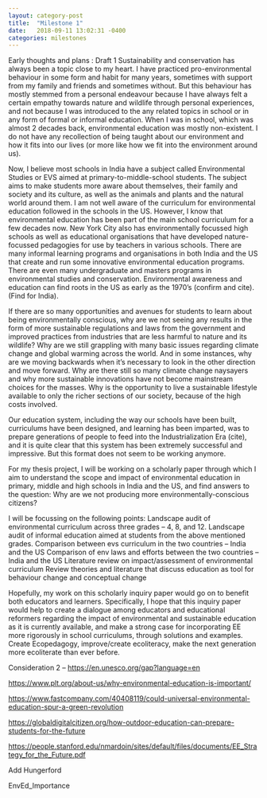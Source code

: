 ```yaml
---
layout: category-post
title:  "Milestone 1"
date:   2018-09-11 13:02:31 -0400
categories: milestones
---
```

Early thoughts and plans : Draft 1
Sustainability and conservation has always been a topic close to my heart. I have practiced pro-environmental behaviour in some form and habit for many years, sometimes with support from my family and friends and sometimes without. But this behaviour has mostly stemmed from a personal endeavour because I have always felt a certain empathy towards nature and wildlife through personal experiences, and not because I was introduced to the any related topics in school or in any form of formal or informal education. When I was in school, which was almost 2 decades back, environmental education was mostly non-existent. I do not have any recollection of being taught about our environment and how it fits into our lives (or more like how we fit into the environment around us).

Now, I believe most schools in India have a subject called Environmental Studies or EVS aimed at primary-to-middle-school students. The subject aims to make students more aware about themselves, their family and society and its culture, as well as the animals and plants and the natural world around them. I am not well aware of the curriculum for environmental education followed in the schools in the US. However, I know that environmental education has been part of the main school curriculum for a few decades now. New York City also has environmentally focussed high schools as well as educational organisations that have developed nature-focussed pedagogies for use by teachers in various schools. There are many informal learning programs and organisations in both India and the US that create and run some innovative environmental education programs. There are even many undergraduate and masters programs in environmental studies and conservation. Environmental awareness and education can find roots in the US as early as the 1970’s (confirm and cite). (Find for India).

If there are so many opportunities and avenues for students to learn about being environmentally conscious, why are we not seeing any results in the form of more sustainable regulations and laws from the government and improved practices from industries that are less harmful to nature and its wildlife? Why are we still grappling with many basic issues regarding climate change and global warming across the world. And in some instances, why are we moving backwards when it’s necessary to look in the other direction and move forward. Why are there still so many climate change naysayers and why more sustainable innovations have not become mainstream choices for the masses. Why is the opportunity to live a  sustainable lifestyle available to only the richer sections of our society, because of the high costs involved.

Our education system, including the way our schools have been built, curriculums have been designed, and learning has been imparted, was to prepare generations of people to feed into the Industrialization Era (cite), and it is quite clear that this system has been extremely successful and impressive. But this format does not seem to be working anymore.

For my thesis project, I will be working on a scholarly paper through which I aim to understand the scope and impact of environmental education in primary, middle and high schools in India and the US, and find answers to the question: Why are we not producing more environmentally-conscious citizens?

I will be focussing on the following points:
Landscape audit of environmental curriculum across three grades – 4, 8, and 12.
Landscape audit of informal education aimed at students from the above mentioned grades.
Comparison between evs curriculum in the two countries – India and the US
Comparison of env laws and efforts between the two countries – India and the US
Literature review on impact/assessment of environmental curriculum
Review theories and literature that discuss education as tool for behaviour change and conceptual change

Hopefully, my work on this scholarly inquiry paper would go on to benefit both educators and learners. Specifically, I hope that this inquiry paper would help to create a dialogue among educators and educational reformers regarding the impact of environmental and sustainable education as it is currently available, and make a strong case for incorporating EE more rigorously  in school curriculums, through solutions and examples. Create Ecopedagogy, improve/create ecoliteracy, make the next generation more ecoliterate than ever before.

Consideration 2 – https://en.unesco.org/gap?language=en

https://www.plt.org/about-us/why-environmental-education-is-important/

https://www.fastcompany.com/40408119/could-universal-environmental-education-spur-a-green-revolution

https://globaldigitalcitizen.org/how-outdoor-education-can-prepare-students-for-the-future

https://people.stanford.edu/nmardoin/sites/default/files/documents/EE_Strategy_for_the_Future.pdf

Add Hungerford

EnvEd_Importance
